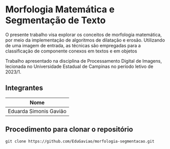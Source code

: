 # Morfologia Matemática e Segmentação de Texto

O presente trabalho visa explorar os conceitos de morfologia matemática, por meio da implementação de algoritmos de dilatação e erosão. Utilizando de uma imagem de entrada, as técnicas são empregadas para a classificação de componente conexos em textos e em objetos

Trabalho apresentado na disciplina de Processamento Digital de Imagens, lecionada no Universidade Estadual de Campinas no período letivo de 2023/1.

## Integrantes 
| Nome | 
|--|
|Eduarda Simonis Gavião | 

 
 ## Procedimento para clonar o repositório
```
git clone https://github.com/EduGaviao/morfologia-segmentacao.git
```
